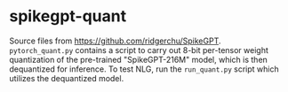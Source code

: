 # spikegpt-quant
Source files from https://github.com/ridgerchu/SpikeGPT.  
`pytorch_quant.py` contains a script to carry out 8-bit per-tensor weight quantization of the pre-trained "SpikeGPT-216M" model, which is then dequantized for inference. To test NLG, run the `run_quant.py` script which utilizes the dequantized model.
